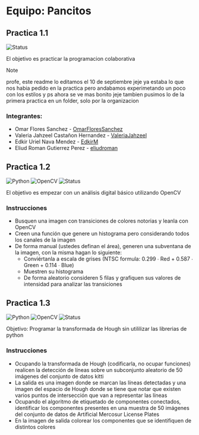 # Equipo: Pancitos 

## Practica 1.1
![Status](https://img.shields.io/badge/STATUS-FINALIZADO-red)

El objetivo es practicar la programacion colaborativa 

> [!NOTE] 
> profe, este readme lo editamos el 10 de septiembre jeje ya estaba lo que nos habia pedido en la practica pero andabamos experimetando un poco con los estilos y ps ahora se ve mas bonito jeje tambien pusimos lo de la primera practica en un folder, solo por la organizacion 

### Integrantes:
* Omar Flores Sanchez - [OmarFloresSanchez](https://github.com/OmarFloresSanchez)
* Valeria Jahzeel Castañon Hernandez - [ValeriaJahzeel](https://github.com/ValeriaJahzeel)
* Edkir Uriel Nava Mendez - [EdkirM](https://github.com/EdkirM)
* Eliud Roman Gutierrez Perez - [eliudroman](https://github.com/eliudroman)

## Practica 1.2
![Python](https://img.shields.io/badge/python-3670A0?style=for-the-badge&logo=python&logoColor=ffdd54)
![OpenCV](https://img.shields.io/badge/opencv-%23white.svg?style=for-the-badge&logo=opencv&logoColor=white)
![Status](https://img.shields.io/badge/STATUS-FINALIZADO-red)

El objetivo es empezar con un análisis digital básico utilizando OpenCV

### Instrucciones
* Busquen una imagen con transiciones de colores notorias y leanla con OpenCV
* Creen una función que genere un histograma pero considerando todos los canales de la imagen
* De forma manual (ustedes definan el área), generen una subventana de la imagen, con la misma hagan lo siguiente:
     * Conviértanla a escala de grises (NTSC formula: 0.299 ∙ Red + 0.587 ∙ Green + 0.114 ∙ Blue)
     * Muestren su histograma
     * De forma aleatorio consideren 5 filas y grafiquen sus valores de intensidad para analizar las transiciones


## Practica 1.3
![Python](https://img.shields.io/badge/python-3670A0?style=for-the-badge&logo=python&logoColor=ffdd54)
![OpenCV](https://img.shields.io/badge/opencv-%23white.svg?style=for-the-badge&logo=opencv&logoColor=white)
![Status](https://img.shields.io/badge/STATUS-EN%20DESARROLLO-green)

Objetivo: Programar la transformada de Hough sin utililizar las librerias de python

### Instrucciones
* Ocupando la transformada de Hough (codificarla, no ocupar funciones) realicen la detección de líneas sobre un subconjunto aleatorio de 50 imágenes del conjunto de datos kitti
* La salida es una imagen donde se marcan las líneas detectadas y una imagen del espacio de Hough donde se tiene que notar que existen varios puntos de intersección que van a representar las líneas
* Ocupando el algoritmo de etiquetado de componentes conectados, identificar los componentes presentes en una muestra de 50 imágenes del conjunto de datos de Artificial Mercosur License Plates
* En la imagen de salida colorear los componentes que se identifiquen de distintos colores